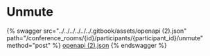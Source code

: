 # Unmute

{% swagger src="../../../../../../.gitbook/assets/openapi (2).json" path="/conference_rooms/{id}/participants/{participant_id}/unmute" method="post" %}
[openapi (2).json](<../../../../../../.gitbook/assets/openapi (2).json>)
{% endswagger %}
